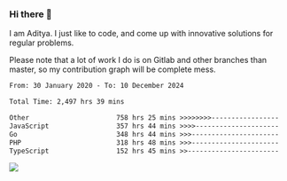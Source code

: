 ### Hi there 👋

I am Aditya. I just like to code, and come up with innovative solutions for regular problems.

Please note that a lot of work I do is on Gitlab and other branches than master, so my contribution graph will be complete mess.

<!--START_SECTION:waka-->

```txt
From: 30 January 2020 - To: 10 December 2024

Total Time: 2,497 hrs 39 mins

Other                      758 hrs 25 mins >>>>>>>>-----------------   30.37 %
JavaScript                 357 hrs 44 mins >>>>---------------------   14.32 %
Go                         348 hrs 44 mins >>>----------------------   13.96 %
PHP                        318 hrs 48 mins >>>----------------------   12.76 %
TypeScript                 152 hrs 45 mins >>-----------------------   06.12 %
```

<!--END_SECTION:waka-->

![](https://komarev.com/ghpvc/?username=BrainBuzzer)
